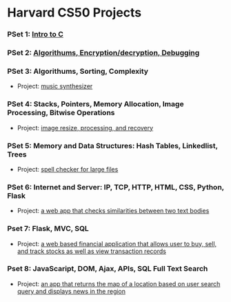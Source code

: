 # Harvard CS50 Projects

### PSet 1: [Intro to C](https://github.com/Muosvr/cs50/tree/master/pset1)

### PSet 2: [Algorithums, Encryption/decryption, Debugging](https://github.com/Muosvr/cs50/tree/master/pset2)

### PSet 3: Algorithums, Sorting, Complexity
  * Project: [music synthesizer](https://github.com/Muosvr/cs50/tree/master/pset3/music)

### PSet 4: Stacks, Pointers, Memory Allocation, Image Processing, Bitwise Operations
  * Project: [image resize, processing, and recovery](https://github.com/Muosvr/cs50/tree/master/pset4)

### PSet 5: Memory and Data Structures: Hash Tables, Linkedlist, Trees
  * Project: [spell checker for large files](https://github.com/Muosvr/cs50/tree/master/pset5)

### PSet 6: Internet and Server: IP, TCP, HTTP, HTML, CSS, Python, Flask 
  * Project: [a web app that checks similarities between two text bodies](https://github.com/Muosvr/cs50/tree/master/pset6/similarities)

### Pset 7: Flask, MVC, SQL
  * Project: [a web based financial application that allows user to buy, sell, and track stocks as well as view transaction records](https://github.com/Muosvr/cs50/tree/master/pset7/finance)

### Pset 8: JavaScaript, DOM, Ajax, APIs, SQL Full Text Search
  * Project: [an app that returns the map of a location based on user search query and displays news in the region](https://github.com/Muosvr/cs50/tree/master/pset8/mashup)



